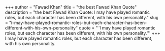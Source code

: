 +++
author = "Fawad Khan"
title = "the best Fawad Khan Quote"
description = "the best Fawad Khan Quote: I may have played romantic roles, but each character has been different, with his own personality."
slug = "i-may-have-played-romantic-roles-but-each-character-has-been-different-with-his-own-personality"
quote = '''I may have played romantic roles, but each character has been different, with his own personality.'''
+++
I may have played romantic roles, but each character has been different, with his own personality.
